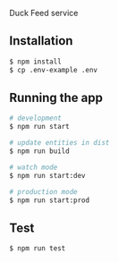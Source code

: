 Duck Feed service

## Installation

```bash
$ npm install
$ cp .env-example .env
```

## Running the app

```bash
# development
$ npm run start

# update entities in dist
$ npm run build

# watch mode
$ npm run start:dev

# production mode
$ npm run start:prod
```

## Test

```bash
$ npm run test
```
